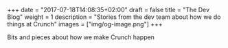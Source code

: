 +++
date = "2017-07-18T14:08:35+02:00"
draft = false
title = "The Dev Blog"
weight = 1
description = "Stories from the dev team about how we do things at Crunch"
images = ["img/og-image.png"]
+++

Bits and pieces about how we make Crunch happen
